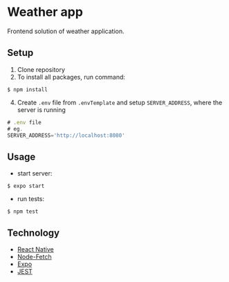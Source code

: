 # Weather app

Frontend solution of weather application.

## Setup

1. Clone repository
2. To install all packages, run command:
 
```$ npm install```
 
4. Create `.env` file from `.envTemplate` and setup `SERVER_ADDRESS`, where the server is running

```js
# .env file
# eg.
SERVER_ADDRESS='http://localhost:8080'
```

## Usage

- start server:

```$ expo start```

- run tests:

```$ npm test```

## Technology

- [React Native](https://reactnative.dev/)
- [Node-Fetch](https://www.npmjs.com/package/node-fetch)
- [Expo](https://docs.expo.dev/)
- [JEST](https://jestjs.io/)